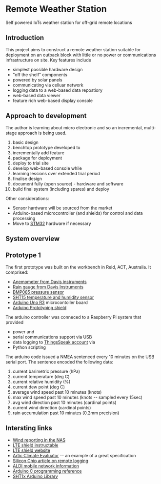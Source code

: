 # Remote Weather Station
Self powered IoTs weather station for off-grid remote locations

## Introduction

This project aims to construct a remote weather station suitable for deployment on an outback block with little or no power or communications infrastructure on site. Key features include

* simplest possible hardware design
* "off the shelf" components
* powered by solar panels
* communicating via celluar network
* logging data to a web-based data repostiory
* web-based data viewer
* feature rich web-based display console

## Approach to development

The author is learning about micro electronic and so an incremental, multi-stage approach is being used.

1. basic design
1. benchtop prototype developed to 
1. incrementally add feature
1. package for deployment
1. deploy to trial site
1. develop web-based console while
1. learning lessions over extended trial period
1. finalise design
1. document fully (open source) - hardware and software
1. build final system (including spares) and deploy

Other considerations: 

* Sensor hardware will be sourced from the market
* Arduino-based microcontroller (and shields) for control and data processing
* Move to [STM32](https://www.st.com/en/microcontrollers-microprocessors/stm32-32-bit-arm-cortex-mcus.html) hardware if necessary

## System overview

<include system level schematic here>
  
## Prototype 1

The first prototype was built on the workbench in Reid, ACT, Australia. It comprised:

* [Anemometer from Davis instruments](https://www.davisinstruments.com/product/anemometer-for-vantage-pro2-vantage-pro/)
* [Rain gauge from Davis Instruments](https://www.davisinstruments.com/product/aerocone-rain-collector-with-vantage-pro2-mounting-base/)
* [BMP085 pressure sensor](https://www.sparkfun.com/products/retired/9694)
* [SHT15 temperature and humidity sensor](https://www.sparkfun.com/products/retired/13683)
* [Arduino Uno R3](https://store.arduino.cc/usa/arduino-uno-rev3) microcontoller board
* [Arduino Prototyping shield](https://www.jaycar.com.au/protoshield-basic-for-arduino/p/XC4214)

The arduino controller was conneced to a Raspberry Pi system that provided

* power and 
* serial communications support via USB
* data logging to [ThingsSpeak account](https://thingspeak.com/channels/1007595/private_show) via
* Python scripting

The arduino code issued a NMEA sentenced every 10 minutes on the USB serial port. The sentence encoded the following data:

1. current barimetric pressure (hPa)
1. current temperature (deg C)
1. current relative humidity (%)
1. current dew point (deg C)
1. average wind speed past 10 minutes (knots) 
1. max wind speed past 10 minutes (knots -- sampled every 15sec)
1. avg wind direction past 10 minutes (cardinal points)
1. current wind direction (cardinal points)
1. rain accumulation past 10 minutes (0.2mm precision)

## Intersting links
* [Wind reporting in the NAS](https://ral.ucar.edu/general/Summer2012/FPAW_2012_Summer_Presentations/Seg%204%20Surface%20Observations%20Riger%20Sultan/Armbruster%20Wind%20Reporting.pdf)
* [LTE shield instructable](https://www.instructables.com/LTE-NB-IoT-Shield-for-Arduino/)
* [LTE shield website](https://github.com/botletics/SIM7000-LTE-Shield)
* [Artic Climate Evaluator](http://www2.ensc.sfu.ca/~whitmore/courses/ensc305/projects/2011/2desi.pdf) -- an example of a great specification
* [Silicon Chip article on remote logging](https://www.siliconchip.com.au/Issue/2020/February/Remote+monitoring+station+messages+or+emails+by+4G%21)
* [ALDI mobile network information](https://apn-australia.gishan.net/en/apn/aldi)
* [Arduino C programming reference](https://www.arduino.cc/reference/en/)
* [SHT1x Arduino Library](https://github.com/practicalarduino/SHT1x)

